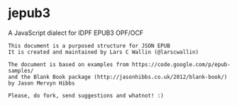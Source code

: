 jepub3
======

A JavaScript dialect for IDPF EPUB3 OPF/OCF

	This document is a purposed structure for JSON EPUB
	It is created and maintained by Lars C Wallin (@larscwallin)

	The document is based on examples from https://code.google.com/p/epub-samples/ 
	and the Blank Book package (http://jasonhibbs.co.uk/2012/blank-book/) by Jason Mervyn Hibbs 
	
	Please, do fork, send suggestions and whatnot! :)
